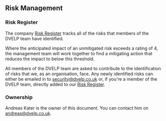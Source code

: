 ## Risk Management

### Risk Register

The company [Risk
Register](https://docs.google.com/spreadsheets/d/1gyK0zWSVlX-ZnXsN_c4-my86-hHjHEDY6IEP5h9UuVQ/edit?usp=sharing)
tracks all of the risks that members of the DVELP team have identified.

Where the anticipated impact of an unmitigated risk exceeds a rating of 4, the
management team will work together to find a mitigating action that reduces the
impact to below this threshold.

All members of the DVELP team are asked to contribute to the identification of
risks that we, as an organisation, face. Any newly identified risks can either
be emailed in to [security@dvelp.co.uk](mailto:security@dvelp.co.uk) or, if
you're a member of the DVELP team, directly added to our [Risk
Register](https://docs.google.com/spreadsheets/d/1gyK0zWSVlX-ZnXsN_c4-my86-hHjHEDY6IEP5h9UuVQ/edit?usp=sharing).

### Ownership

Andreas Kater is the owner of this document. You can contact him on
<andreas@dvelp.co.uk>.
